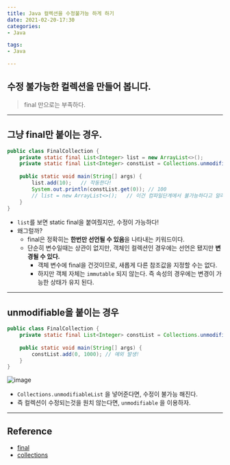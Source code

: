 ```yaml
---
title: Java 컬렉션을 수정불가능 하게 하기
date: 2021-02-20-17:30
categories:
- Java

tags:
- Java

---
```


## 수정 불가능한 컬렉션을 만들어 봅니다.
> final 만으로는 부족하다.

---

## 그냥 final만 붙이는 경우.

```java
public class FinalCollection {
    private static final List<Integer> list = new ArrayList<>();
    private static final List<Integer> constList = Collections.unmodifiableList(Arrays.asList(100, 200, 300));
    
    public static void main(String[] args) {
        list.add(10);   // 작동한다!
        System.out.println(constList.get(0)); // 100
        // list = new ArrayList<>();   // 이건 컴파일단계에서 불가능하다고 알려준다.
    }
}
```

- `list`를 보면 static final을 붙여줬지만, 수정이 가능하다!
- 왜그럴까?
    - final은 정확히는 **한번만 선언될 수 있음**을 나타내는 키워드이다.
    - 단순히 변수일때는 상관이 없지만, 객체인 컬렉션인 경우에는 선언은 됐지만 **변경될 수 있다.**
        - 객체 변수에 final을 건것이므로, 새롭게 다른 참조값을 지정할 수는 없다.
        - 하지만 객체 자체는 `immutable` 되지 않는다. 즉 속성의 경우에는 변경이 가능한 상태가 유지 된다.

---

## unmodifiable을 붙이는 경우

```java
public class FinalCollection {
    private static final List<Integer> constList = Collections.unmodifiableList(Arrays.asList(100, 200, 300));
    
    public static void main(String[] args) {
        constList.add(0, 1000); // 예외 발생!
    }
}
```

![image](https://user-images.githubusercontent.com/43930419/108589767-64075e00-73a3-11eb-9a94-43981b57a822.png)

-  `Collections.unmodifiableList` 을 넣어준다면, 수정이 불가능 해진다.
-  즉 컬렉션이 수정되는것을 원치 않는다면, `unmodifiable` 을 이용하자.

---

## Reference
- [final](https://docs.oracle.com/javase/tutorial/java/IandI/final.html)
- [collections](https://docs.oracle.com/javase/7/docs/api/java/util/Collections.html)